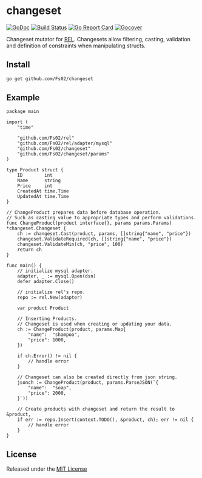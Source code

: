 # changeset

[![GoDoc](https://godoc.org/github.com/Fs02/changeset?status.svg)](https://godoc.org/github.com/Fs02/changeset) 
[![Build Status](https://travis-ci.org/Fs02/changeset.svg?branch=master)](https://travis-ci.org/Fs02/changeset) 
[![Go Report Card](https://goreportcard.com/badge/github.com/Fs02/changeset)](https://goreportcard.com/report/github.com/Fs02/changeset)
[![Gocover](https://gocover.io/_badge/github.com/Fs02/changeset)](https://gocover.io/github.com/Fs02/changeset)

Changeset mutator for [REL](https://github.com/Fs02/rel). Changesets allow filtering, casting, validation and definition of constraints when manipulating structs.

## Install

```bash
go get github.com/Fs02/changeset
```

## Example

```golang
package main

import (
	"time"

	"github.com/Fs02/rel"
	"github.com/Fs02/rel/adapter/mysql"
	"github.com/Fs02/changeset"
	"github.com/Fs02/changeset/params"
)

type Product struct {
	ID        int
	Name      string
	Price     int
	CreatedAt time.Time
	UpdatedAt time.Time
}

// ChangeProduct prepares data before database operation.
// Such as casting value to appropriate types and perform validations.
func ChangeProduct(product interface{}, params params.Params) *changeset.Changeset {
	ch := changeset.Cast(product, params, []string{"name", "price"})
	changeset.ValidateRequired(ch, []string{"name", "price"})
	changeset.ValidateMin(ch, "price", 100)
	return ch
}

func main() {
    // initialize mysql adapter.
    adapter, _ := mysql.Open(dsn)
    defer adapter.Close()

    // initialize rel's repo.
    repo := rel.New(adapter)

	var product Product

	// Inserting Products.
	// Changeset is used when creating or updating your data.
	ch := ChangeProduct(product, params.Map{
		"name":  "shampoo",
		"price": 1000,
	})

	if ch.Error() != nil {
		// handle error
	}

	// Changeset can also be created directly from json string.
	jsonch := ChangeProduct(product, params.ParseJSON(`{
		"name":  "soap",
		"price": 2000,
	}`))

	// Create products with changeset and return the result to &product,
	if err := repo.Insert(context.TODO(), &product, ch); err != nil {
		// handle error
	}
}
```

## License

Released under the [MIT License](https://github.com/Fs02/changeset/blob/master/LICENSE)
